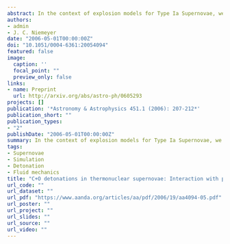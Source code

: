 ```yaml
---
abstract: In the context of explosion models for Type Ia Supernovae, we present one- and two-dimensional simulations of fully resolved detonation fronts in degenerate C+O White Dwarf matter including clumps of previously burned material. The ability of detonations to survive the passage through sheets of nuclear ashes is tested as a function of the width and composition of the ash region. We show that detonation fronts are quenched by microscopically thin obstacles with little sensitivity to the exact ash composition. Front-tracking models for detonations in macroscopic explosion simulations need to include this effect in order to predict the amount of unburned material in delayed detonation scenarios.
authors:
- admin
- J. C. Niemeyer
date: "2006-05-01T00:00:00Z"
doi: "10.1051/0004-6361:20054094"
featured: false
image:
  caption: ''
  focal_point: ""
  preview_only: false
links:
- name: Preprint
  url: http://arxiv.org/abs/astro-ph/0605293    
projects: []
publication: '*Astronomy & Astrophysics 451.1 (2006): 207-212*'
publication_short: ""
publication_types:
- "2"
publishDate: "2006-05-01T00:00:00Z"
summary: In the context of explosion models for Type Ia Supernovae, we present one- and two-dimensional simulations of fully resolved detonation fronts in degenerate C+O White Dwarf matter including clumps of previously burned material.
tags:
- Supernovae
- Simulation
- Detonation
- Fluid mechanics
title: "C+O detonations in thermonuclear supernovae: Interaction with previously burned material"
url_code: ""
url_dataset: ""
url_pdf: "https://www.aanda.org/articles/aa/pdf/2006/19/aa4094-05.pdf"
url_poster: ""
url_project: ""
url_slides: ""
url_source: ""
url_video: ""
---
```

